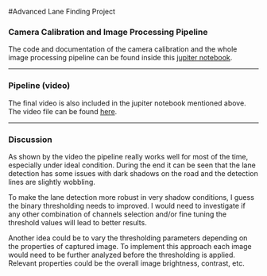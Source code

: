 #Advanced Lane Finding Project

### Camera Calibration and Image Processing Pipeline

The code and documentation of the camera calibration and the whole image processing pipeline
can be found inside this [jupiter notebook](./advanced_lane_finding.ipynb).

---

### Pipeline (video)
The final video is also included in the jupiter notebook mentioned above.
The video file can be found [here](./output_videos/project_video_ouput.mp4).

---

### Discussion

As shown by the video the pipeline really works well for most of the time, especially under ideal condition.
During the end it can be seen that the lane detection has some issues with dark shadows on the road and 
the detection lines are slightly wobbling.

To make the lane detection more robust in very shadow conditions, I guess the binary thresholding needs to improved.
I would need to investigate if any other combination of channels selection and/or fine tuning the threshold values
will lead to better results.

Another idea could be to vary the thresholding parameters depending on the properties of captured image.
To implement this approach each image would need to be further analyzed before the thresholding is applied.
Relevant properties could be the overall image brightness, contrast, etc.

